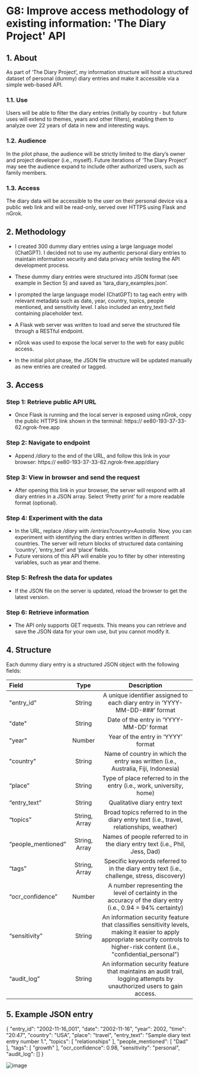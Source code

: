 # **G8: Improve access methodology of existing information: 'The Diary Project' API**

## **1. About**

As part of ‘The Diary Project’, my information structure will host a structured dataset of personal (dummy) diary entries and make it accessible via a simple web-based API. 

### **1.1. Use** 

Users will be able to filter the diary entries (initially by country - but future uses will extend to themes, years and other filters), enabling them to analyze over 22 years of data in new and interesting ways.

### **1.2. Audience**

In the pilot phase, the audience will be strictly limited to the diary’s owner and project developer (i.e., myself). Future iterations of ‘The Diary Project’ may see the audience expand to include other authorized users, such as family members.
 
### **1.3. Access**

The diary data will be accessible to the user on their personal device via a public web link and will be read-only, served over HTTPS using Flask and nGrok.

## **2. Methodology**

-	I created 300 dummy diary entries using a large language model (ChatGPT). I decided not to use my authentic personal diary entries to maintain information security and data privacy while testing the API development process.

-	These dummy diary entries were structured into JSON format (see example in Section 5) and saved as ‘tara_diary_examples.json’.

-	I prompted the large language model (ChatGPT) to tag each entry with relevant metadata such as date, year, country, topics, people mentioned, and sensitivity level. I also included an entry_text field containing placeholder text. 

-	A Flask web server was written to load and serve the structured file through a RESTful endpoint.

-	nGrok was used to expose the local server to the web for easy public access.

-	In the initial pilot phase, the JSON file structure will be updated manually as new entries are created or tagged.

## **3. Access**


### **Step 1: Retrieve public API URL**

-	Once Flask is running and the local server is exposed using nGrok, copy the public HTTPS link shown in the terminal: https:// ee80-193-37-33-62.ngrok-free.app

### **Step 2: Navigate to endpoint**

-	Append */diary* to the end of the URL, and follow this link in your browser: https:// ee80-193-37-33-62.ngrok-free.app/diary

### **Step 3: View in browser and send the request**

-	After opening this link in your browser, the server will respond with all diary entries in a JSON array. Select ‘Pretty print’ for a more readable format (optional).

### **Step 4: Experiment with the data**

-	In the URL, replace */diary* with */entries?country=Australia*. Now, you can experiment with identifying the diary entries written in different countries. The server will return blocks of structured data containing ‘country’, ‘entry_text’ and ‘place’ fields.
-	Future versions of this API will enable you to filter by other interesting variables, such as year and theme.

### **Step 5: Refresh the data for updates**

-	If the JSON file on the server is updated, reload the browser to get the latest version.

### **Step 6: Retrieve information**

-	The API only supports GET requests. This means you can retrieve and save the JSON data for your own use, but you cannot modify it.

## **4. Structure**

Each dummy diary entry is a structured JSON object with the following fields:

| **Field** | **Type** | **Description** |
| :----------- | :----------: | :---------------------: |
| "entry_id" | String | A unique identifier assigned to each diary entry in ‘YYYY-MM-DD-###’ format |
| "date"      | String | Date of the entry in ‘YYYY-MM-DD’ format |
| "year"      | Number | Year of the entry in ‘YYYY’ format |
| "country" | String | Name of country in which the entry was written (i.e., Australia, Fiji, Indonesia) |
| “place” |  String | Type of place referred to in the entry (i.e., work, university, home) |
| “entry_text”|  String | Qualitative diary entry text |
| “topics” |  String, Array | Broad topics referred to in the diary entry text (i.e., travel, relationships, weather) |
| “people_mentioned” | String, Array | Names of people referred to in the diary entry text (i.e., Phil, Jess, Dad) |
| “tags” | String, Array | Specific keywords referred to in the diary entry text (i.e., challenge, stress, discovery) |
| “ocr_confidence” | Number | A number representing the level of certainty in the accuracy of the diary entry (i.e., 0.94 = 94% certainty) |
| “sensitivity” | String | An information security feature that classifies sensitivity levels, making it easier to apply appropriate security controls to higher-risk content (i.e., "confidential_personal") |
| “audit_log” | String | An information security feature that maintains an audit trail, logging attempts by unauthorized users to gain access. |


## **5. Example JSON entry**


{
    "entry_id": "2002-11-16_001",
    "date": "2002-11-16",
    "year": 2002,
    "time": "20:47",
    "country": "USA",
    "place": "travel",
    "entry_text": "Sample diary text entry number 1.",
    "topics": [
        "relationships"
    ],
    "people_mentioned": [
        "Dad"
    ],
    "tags": [
        "growth"
    ],
    "ocr_confidence": 0.98,
    "sensitivity": "personal",
    "audit_log": []
}

![image](https://github.com/user-attachments/assets/e01fb91b-f591-428d-ab5a-6eeb13b95b09)
